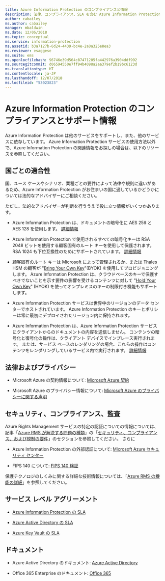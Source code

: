```yaml
---
title: Azure Information Protection のコンプライアンスと情報
description: 法律、コンプライアンス、SLA を含む Azure Information Protection のサポート情報を紹介します。
author: cabailey
ms.author: cabailey
manager: mbaldwin
ms.date: 12/06/2018
ms.topic: conceptual
ms.service: information-protection
ms.assetid: b3a7127b-6d24-4439-bc4e-2a0a325e8ea3
ms.reviewer: esaggese
ms.suite: ems
ms.openlocfilehash: 96746e39d564c87471205fa442976a3904ddf992
ms.sourcegitcommit: d06594550e7ff94b4098a2aa379ef2b19bc6123d
ms.translationtype: HT
ms.contentlocale: ja-JP
ms.lasthandoff: 12/07/2018
ms.locfileid: "53023823"
---
```

# <a name="compliance-and-supporting-information-for-azureinformation-protection"></a>Azure Information Protection のコンプライアンスとサポート情報

Azure Information Protection は他のサービスをサポートし、また、他のサービスに依存しています。 Azure Information Protection サービスの使用方法以外で、Azure Information Protection の関連情報をお探しの場合は、以下のリソースを参照してください。

## <a name="suitability-for-different-countries"></a>国ごとの適合性

国、ユース ケースやシナリオ、業種ごとの要件によって法律や規則に違いがあるため、Azure Information Protection がお住まいの国に適しているかどうかについては法的なアドバイザーにご相談ください。

ただし、法的なアドバイザーが判断を行ううえで役に立つ情報がいくつかあります。

- Azure Information Protection は、ドキュメントの暗号化に AES 256 と AES 128 を使用します。 [詳細情報](./how-does-it-work.md#cryptographic-controls-used-by-azure-rms-algorithms-and-key-lengths)

- Azure Information Protection で使用されるすべての暗号化キーは RSA 2048 ビットを使用する顧客固有のルート キーを使用して保護されます。 RSA 1024 も下位互換性のためにサポートされています。 [詳細情報](./how-does-it-work.md#cryptographic-controls-used-by-azure-rms-algorithms-and-key-lengths)

- 顧客固有のルート キーは Microsoft によって管理されるか、または Thales HSM の顧客が "[Bring Your Own Key](plan-implement-tenant-key.md)"(BYOK) を使用してプロビジョニングします。 Azure Information Protection は、クラウドベースのキーで保護すべきでないことを示す要件の影響を受けるコンテンツに対して "[Hold Your Own Key](configure-adrms-restrictions.md)" (HYOK) を使ってオンプレミスのキーの制限付き機能もサポートします。

- Azure Information Protection サービスは世界中のリージョンのデータ センターでホストされています。 Azure Information Protection のキーとポリシーは常に最初にデプロイされたリージョン内に保持されます。
 
- Azure Information Protection は、Azure Information Protection サービスにクライアントからのドキュメントの内容を送信しません。 コンテンツの暗号化と復号化の操作は、クライアント デバイスでインプレース実行されます。 または、サービス ベースのレンダリングの場合、これらの操作はコンテンツをレンダリングしているサービス内で実行されます。 [詳細情報](./how-does-it-work.md)

## <a name="legal-and-privacy"></a>法律およびプライバシー

- Microsoft Azure の契約情報について: [Microsoft Azure 契約](http://azure.microsoft.com/support/legal/subscription-agreement/)

- Microsoft Azure のプライバシー情報について: [Microsoft Azure のプライバシーに関する声明](http://azure.microsoft.com/support/legal/privacy-statement/)

## <a name="security-compliance-and-auditing"></a>セキュリティ、コンプライアンス、監査

Azure Rights Management サービスの特定の認証についての情報については、記事「[Azure RMS が解決する問題の種類](./azure-rms-problems-it-solves.md)」の「[セキュリティ、コンプライアンス、および規制の要件](./what-is-azure-rms.md#security-compliance-and-regulatory-requirements)」のセクションを参照してください。 さらに

- Azure Information Protection の外部認証について: [Microsoft Azure セキュリティ センター](http://azure.microsoft.com/support/trust-center/)

- FIPS 140 について: [FIPS 140 検証](https://technet.microsoft.com/library/security/cc750357.aspx)

保護テクノロジのしくみに関する詳細な技術情報については、「[Azure RMS の機能の詳細](./how-does-it-work.md)」を参照してください。 

## <a name="service-level-agreements"></a>サービス レベル アグリーメント

- [Azure Information Protection の SLA](https://azure.microsoft.com/support/legal/sla/information-protection/v1_0/)

- [Azure Active Directory の SLA](https://azure.microsoft.com/support/legal/sla/active-directory/v1_0/)

- [Azure Key Vault の SLA](https://azure.microsoft.com/support/legal/sla/key-vault/v1_0/)

## <a name="documentation"></a>ドキュメント

- Azure Active Directory のドキュメント: [Azure Active Directory](/azure/active-directory/fundamentals/active-directory-whatis)

- Office 365 Enterprise のドキュメント: [Office 365](https://docs.microsoft.com/en-us/Office365/Enterprise/)

